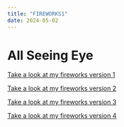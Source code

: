 ```yaml
---
title: "FIREWORKS1"
date: 2024-05-02
---
```


# All Seeing Eye

[Take a look at my fireworks version 1](/creative-coding-pages/code/all_seeing_eye01/index.html)

[Take a look at my fireworks version 2](/creative-coding-pages/code/all_seeing_eye02/index.html)

[Take a look at my fireworks version 3](/creative-coding-pages/code/all_seeing_eye03/index.html)

[Take a look at my fireworks version 4](/creative-coding-pages/code/all_seeing_eye04/index.html)
